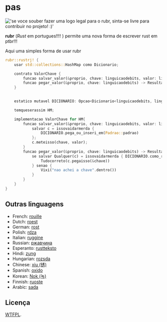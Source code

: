 # pas

!['se voce souber fazer uma logo legal para o rubr, sinta-se livre para contribuir no projeto! :)']()

**rubr** (_Rust_ em portugues!!!! ) permite 
uma nova forma de escrever rust em ptbr!!!

Aqui uma simples forma de usar rubr

```rust
rubr::rustrj! {
    usar std::collections::HashMap como Dicionario;

    contrato ValorChave {
        funcao salvar_valor(&proprio, chave: linguicaodebits, valor: linguicaodebits);
        funcao pegar_valor(&proprio, chave: linguicaodebits) -> Resultado<Opcao<&linguicaodebits>, linguicaodebits>;
    }

        
    estatico mutavel DICIONARIO: Opcao<Dicionario<linguicaodebits, linguicaodebits>> = Nada;

    temqueserassim HM;

    implementacao ValorChave for HM{
        funcao salvar_valor(&proprio, chave: linguicaodebits, valor: linguicaodebits) {
            salvar c = issovaidarmerda {   
                DICIONARIO.pega_ou_inseri_em(Padrao::padrao)
            };
            c.meteisso(chave, valor);
        }
        funcao pegar_valor(&proprio, chave: linguicaodebits) -> Resultado<Opcao<&linguicaodebits>, linguicaodebits> {
            se salvar Qualquer(c) = issovaidarmerda { DICIONARIO.como_referencia() } {
                Tudocorreto(c.pegaisso(&chave))
            } senao {
                Vixi("nao achei a chave".dentro())
            }
        }
    }
}
```


## Outras linguagens 

- French: [rouille](https://github.com/bnjbvr/rouille)
- Dutch: [roest](https://github.com/jeroenhd/roest)
- German: [rost](https://github.com/michidk/rost)
- Polish: [rdza](https://github.com/phaux/rdza)
- Italian: [ruggine](https://github.com/DamianX/ruggine)
- Russian: [ржавчина](https://github.com/FluxIndustries/rzhavchina)
- Esperanto: [rustteksto](https://github.com/dscottboggs/rustteksto)
- Hindi: [zung](https://github.com/rishit-khandelwal/zung)
- Hungarian: [rozsda](https://github.com/jozsefsallai/rozsda)
- Chinese: [xiu (锈)](https://github.com/lucifer1004/xiu)
- Spanish: [oxido](https://github.com/fdschonborn/oxido)
- Korean: [Nok (녹)](https://github.com/Alfex4936/nok)
- Finnish: [ruoste](https://github.com/vkoskiv/ruoste)
- Arabic: [sada](https://github.com/LAYGATOR/sada)

## Licença

[WTFPL](http://www.wtfpl.net/).
